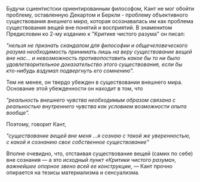 Будучи сциентистски ориентированным философом, Кант не мог обойти проблему, оставленную Декартом и Беркли - проблему объективного существования _внешнего мира_, которая осознавалась им как проблема существования вещей вне понятий и восприятий. В знаменитом Предисловии ко 2-му изданию к "Критике чистого разума" он писал:

_"нельзя не признать скандалом для философии и общечеловеческого разума необходимость принимать лишь на веру существование вещей вне нас... и невозможность противопоставить какое бы то ни было удовлетворительное доказательство этого существования, если бы кто-нибудь вздумал подвергнуть его сомнению"._ 

Тем не менее, он твердо убежден в существовании внешнего мира. Основание этой убежденности он находит в том, что

_"реальность внешнего чувства необходимым образом связана с реальностью внутреннего чувства как условием возможности опыта вообще"._

Поэтому, говорит Кант,

_"существование вещей вне меня ...я сознаю с такой же уверенностью, с какой я сознанию свое собственное существование"_

Вполне очевидно, что, отстаивая существование вещей (самих по себе) вне сознания — а это _исходный пункт «Критики чистого разума», важнейшее опорное звено всей ее конструкции_, — Кант прочно опирается на тезисы материализма и сенсуализма.